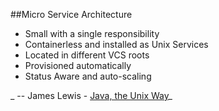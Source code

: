 ##Micro Service Architecture

* Small with a single responsibility
* Containerless and installed as Unix Services
* Located in different VCS roots
* Provisioned automatically
* Status Aware and auto-scaling

_    -- James Lewis - [Java, the Unix Way](http://www.infoq.com/presentations/Micro-Services)_
